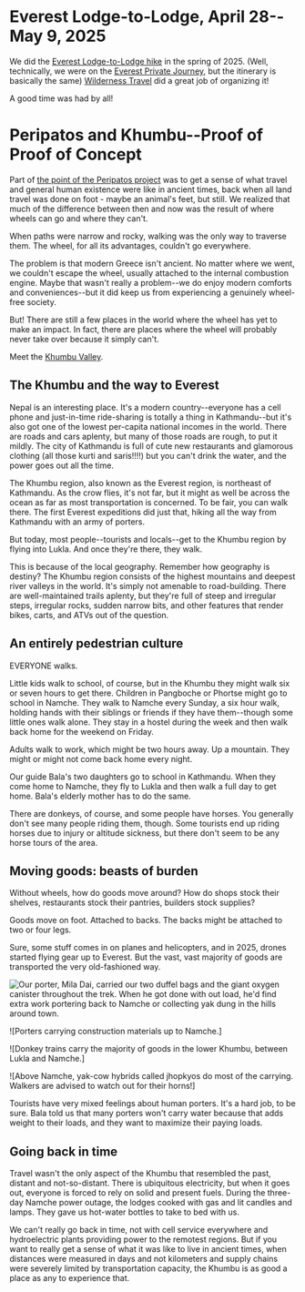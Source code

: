 # Everest Lodge-to-Lodge, April 28--May 9, 2025

We did the [Everest Lodge-to-Lodge hike](https://www.wildernesstravel.com/trip/nepal-everest-lodge-hiking-tour/) in the spring of 2025. (Well, technically, we were on the [Everest Private Journey](https://www.wildernesstravel.com/trip/everest-private-journey/), but the itinerary is basically the same) [Wilderness Travel](https://www.wildernesstravel.com) did a great job of organizing it!

A good time was had by all!

# Peripatos and Khumbu--Proof of Proof of Concept

Part of [the point of the Peripatos project](https://eumaeus.substack.com/p/peripatos-2024-statement-of-purpose) was to get a sense of what travel and general human existence were like in ancient times, back when all land travel was done on foot - maybe an animal's feet, but still. We realized that much of the difference between then and now was the result of where wheels can go and where they can't.

When paths were narrow and rocky, walking was the only way to traverse them. The wheel, for all its advantages, couldn't go everywhere. 

The problem is that modern Greece isn't ancient. No matter where we went, we couldn't escape the wheel, usually attached to the internal combustion engine. Maybe that wasn't really a problem--we do enjoy modern comforts and conveniences--but it did keep us from experiencing a genuinely wheel-free society.

But! There are still a few places in the world where the wheel has yet to make an impact. In fact, there are places where the wheel will probably never take over because it simply can't. 

Meet the [Khumbu Valley](https://www.discoveryworldtrekking.com/blog/khumbu-region).

## The Khumbu and the way to Everest

Nepal is an interesting place. It's a modern country--everyone has a cell phone and just-in-time ride-sharing is totally a thing in Kathmandu--but it's also got one of the lowest per-capita national incomes in the world. There are roads and cars aplenty, but many of those roads are rough, to put it mildly. The city of Kathmandu is full of cute new restaurants and glamorous clothing (all those kurti and saris!!!!) but you can't drink the water, and the power goes out all the time.

The Khumbu region, also known as the Everest region, is northeast of Kathmandu. As the crow flies, it's not far, but it might as well be across the ocean as far as most transportation is concerned. To be fair, you can walk there. The first Everest expeditions did just that, hiking all the way from Kathmandu with an army of porters.

But today, most people--tourists and locals--get to the Khumbu region by flying into Lukla. And once they're there, they walk.

This is because of the local geography. Remember how geography is destiny? The Khumbu region consists of the highest mountains and deepest river valleys in the world. It's simply not amenable to road-building. There are well-maintained trails aplenty, but they're full of steep and irregular steps, irregular rocks, sudden narrow bits, and other features that render bikes, carts, and ATVs out of the question.

## An entirely pedestrian culture

EVERYONE walks. 

Little kids walk to school, of course, but in the Khumbu they might walk six or seven hours to get there. Children in Pangboche or Phortse might go to school in Namche. They walk to Namche every Sunday, a six hour walk, holding hands with their siblings or friends if they have them--though some little ones walk alone. They stay in a hostel during the week and then walk back home for the weekend on Friday.

Adults walk to work, which might be two hours away. Up a mountain. They might or might not come back home every night.

Our guide Bala's two daughters go to school in Kathmandu. When they come home to Namche, they fly to Lukla and then walk a full day to get home. Bala's elderly mother has to do the same. 

There are donkeys, of course, and some people have horses. You generally don't see many people riding them, though. Some tourists end up riding horses due to injury or altitude sickness, but there don't seem to be any horse tours of the area. 



## Moving goods: beasts of burden

Without wheels, how do goods move around? How do shops stock their shelves, restaurants stock their pantries, builders stock supplies? 

Goods move on foot. Attached to backs. The backs might be attached to two or four legs.

Sure, some stuff comes in on planes and helicopters, and in 2025, drones started flying gear up to Everest. But the vast, vast majority of goods are transported the very old-fashioned way.

![Our porter, Mila Dai, carried our two duffel bags and the giant oxygen canister throughout the trek. When he got done with out load, he'd find extra work portering back to Namche or collecting yak dung in the hills around town.](images/) 

![Porters carrying construction materials up to Namche.]

![Donkey trains carry the majority of goods in the lower Khumbu, between Lukla and Namche.]

![Above Namche, yak-cow hybrids called jhopkyos do most of the carrying. Walkers are advised to watch out for their horns!]

Tourists have very mixed feelings about human porters. It's a hard job, to be sure. Bala told us that many porters won't carry water because that adds weight to their loads, and they want to maximize their paying loads. 

## Going back in time

Travel wasn't the only aspect of the Khumbu that resembled the past, distant and not-so-distant. There is ubiquitous electricity, but when it goes out, everyone is forced to rely on solid and present fuels. During the three-day Namche power outage, the lodges cooked with gas and lit candles and lamps. They gave us hot-water bottles to take to bed with us.

We can't really go back in time, not with cell service everywhere and hydroelectric plants providing power to the remotest regions. But if you want to really get a sense of what it was like to live in ancient times, when distances were measured in days and not kilometers and supply chains were severely limited by transportation capacity, the Khumbu is as good a place as any to experience that. 